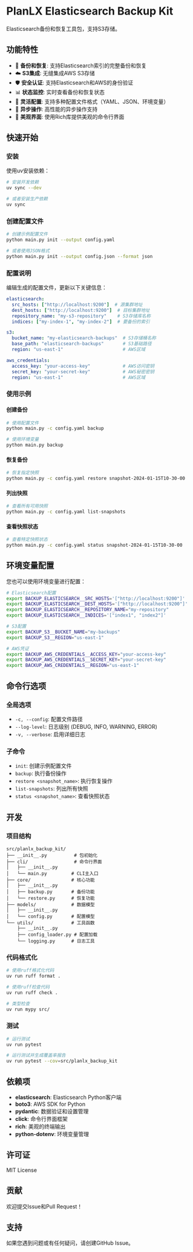 # PlanLX Elasticsearch Backup Kit

Elasticsearch备份和恢复工具包，支持S3存储。

## 功能特性

- 🔄 **备份和恢复**: 支持Elasticsearch索引的完整备份和恢复
- ☁️ **S3集成**: 无缝集成AWS S3存储
- 🛡️ **安全认证**: 支持Elasticsearch和AWS的身份验证
- 📊 **状态监控**: 实时查看备份和恢复状态
- 🎯 **灵活配置**: 支持多种配置文件格式（YAML、JSON、环境变量）
- 🚀 **异步操作**: 高性能的异步操作支持
- 🎨 **美观界面**: 使用Rich库提供美观的命令行界面

## 快速开始

### 安装

使用uv安装依赖：

```bash
# 安装开发依赖
uv sync --dev

# 或者安装生产依赖
uv sync
```

### 创建配置文件

```bash
# 创建示例配置文件
python main.py init --output config.yaml

# 或者使用JSON格式
python main.py init --output config.json --format json
```

### 配置说明

编辑生成的配置文件，更新以下关键信息：

```yaml
elasticsearch:
  src_hosts: ["http://localhost:9200"]  # 源集群地址
  dest_hosts: ["http://localhost:9200"]  # 目标集群地址
  repository_name: "my-s3-repository"    # S3存储库名称
  indices: ["my-index-1", "my-index-2"]  # 要备份的索引

s3:
  bucket_name: "my-elasticsearch-backups"  # S3存储桶名称
  base_path: "elasticsearch-backups"       # S3基础路径
  region: "us-east-1"                      # AWS区域

aws_credentials:
  access_key: "your-access-key"            # AWS访问密钥
  secret_key: "your-secret-key"            # AWS秘密密钥
  region: "us-east-1"                      # AWS区域
```

### 使用示例

#### 创建备份

```bash
# 使用配置文件
python main.py -c config.yaml backup

# 使用环境变量
python main.py backup
```

#### 恢复备份

```bash
# 恢复指定快照
python main.py -c config.yaml restore snapshot-2024-01-15T10-30-00
```

#### 列出快照

```bash
# 查看所有可用快照
python main.py -c config.yaml list-snapshots
```

#### 查看快照状态

```bash
# 查看特定快照状态
python main.py -c config.yaml status snapshot-2024-01-15T10-30-00
```

## 环境变量配置

您也可以使用环境变量进行配置：

```bash
# Elasticsearch配置
export BACKUP_ELASTICSEARCH__SRC_HOSTS='["http://localhost:9200"]'
export BACKUP_ELASTICSEARCH__DEST_HOSTS='["http://localhost:9200"]'
export BACKUP_ELASTICSEARCH__REPOSITORY_NAME="my-repository"
export BACKUP_ELASTICSEARCH__INDICES='["index1", "index2"]'

# S3配置
export BACKUP_S3__BUCKET_NAME="my-backups"
export BACKUP_S3__REGION="us-east-1"

# AWS凭证
export BACKUP_AWS_CREDENTIALS__ACCESS_KEY="your-access-key"
export BACKUP_AWS_CREDENTIALS__SECRET_KEY="your-secret-key"
export BACKUP_AWS_CREDENTIALS__REGION="us-east-1"
```

## 命令行选项

### 全局选项

- `-c, --config`: 配置文件路径
- `--log-level`: 日志级别 (DEBUG, INFO, WARNING, ERROR)
- `-v, --verbose`: 启用详细日志

### 子命令

- `init`: 创建示例配置文件
- `backup`: 执行备份操作
- `restore <snapshot_name>`: 执行恢复操作
- `list-snapshots`: 列出所有快照
- `status <snapshot_name>`: 查看快照状态

## 开发

### 项目结构

```
src/planlx_backup_kit/
├── __init__.py          # 包初始化
├── cli/                 # 命令行界面
│   ├── __init__.py
│   └── main.py         # CLI主入口
├── core/               # 核心功能
│   ├── __init__.py
│   ├── backup.py       # 备份功能
│   └── restore.py      # 恢复功能
├── models/             # 数据模型
│   ├── __init__.py
│   └── config.py       # 配置模型
└── utils/              # 工具函数
    ├── __init__.py
    ├── config_loader.py # 配置加载
    └── logging.py      # 日志工具
```

### 代码格式化

```bash
# 使用ruff格式化代码
uv run ruff format .

# 使用ruff检查代码
uv run ruff check .

# 类型检查
uv run mypy src/
```

### 测试

```bash
# 运行测试
uv run pytest

# 运行测试并生成覆盖率报告
uv run pytest --cov=src/planlx_backup_kit
```

## 依赖项

- **elasticsearch**: Elasticsearch Python客户端
- **boto3**: AWS SDK for Python
- **pydantic**: 数据验证和设置管理
- **click**: 命令行界面框架
- **rich**: 美观的终端输出
- **python-dotenv**: 环境变量管理

## 许可证

MIT License

## 贡献

欢迎提交Issue和Pull Request！

## 支持

如果您遇到问题或有任何疑问，请创建GitHub Issue。
